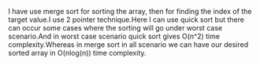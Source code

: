 I have use merge sort for sorting the array, then for finding the index of the target value.I use 2 pointer technique.Here I can use quick sort but there can occur some cases where the sorting will go under worst case scenario.And in worst case scenario quick sort gives O(n^2) time complexity.Whereas in merge sort in all scenario we can have our desired sorted array in O(nlog(n)) time complexity.
